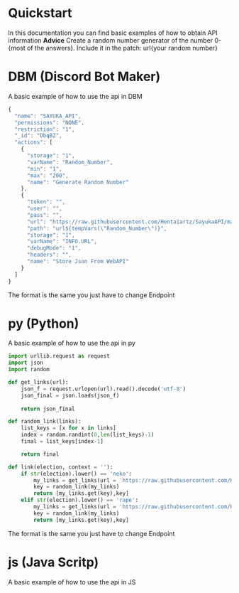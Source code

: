# Quickstart
In this documentation you can find basic examples of how to obtain API information
**Advice**
Create a random number generator of the number 0-{most of the answers}. Include it in the patch: url{your random number}


# DBM (Discord Bot Maker)
A basic example of how to use the api in DBM

```js
{
  "name": "SAYUKA_API",
  "permissions": "NONE",
  "restriction": "1",
  "_id": "DbqBZ",
  "actions": [
    {
      "storage": "1",
      "varName": "Random_Number",
      "min": "1",
      "max": "200",
      "name": "Generate Random Number"
    },
    {
      "token": "",
      "user": "",
      "pass": "",
      "url": "https://raw.githubusercontent.com/Hentaiartz/SayukaAPI/master/api/v2/neko.json",
      "path": "url${tempVars(\"Random_Number\")}",
      "storage": "1",
      "varName": "INFO.URL",
      "debugMode": "1",
      "headers": "",
      "name": "Store Json From WebAPI"
    }
  ]
}
```
The format is the same you just have to change Endpoint

# py (Python)
A basic example of how to use the api in py

```py
import urllib.request as request
import json
import random

def get_links(url):
    json_f = request.urlopen(url).read().decode('utf-8')
    json_final = json.loads(json_f)
    
    return json_final

def random_link(links):
    list_keys = [x for x in links]
    index = random.randint(0,len(list_keys)-1)
    final = list_keys[index-1]

    return final

def link(election, context = ''):
    if str(election).lower() == 'neko':
        my_links = get_links(url = 'https://raw.githubusercontent.com/Hentaiartz/SayukaAPI/master/api/v2/neko.json')
        key = random_link(my_links)
        return [my_links.get(key),key]
    elif str(election).lower() == 'rape':
        my_links = get_links(url = 'https://raw.githubusercontent.com/Hentaiartz/SayukaAPI/master/api/v2/rape.json')
        key = random_link(my_links)
        return [my_links.get(key),key]
```
The format is the same you just have to change Endpoint

# js (Java Scritp)
A basic example of how to use the api in JS

```js
